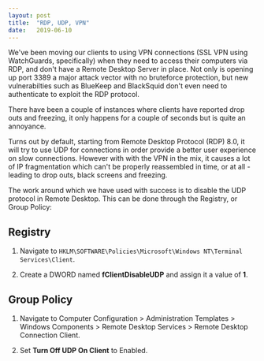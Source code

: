 ```yaml
---
layout: post
title:  "RDP, UDP, VPN"
date:   2019-06-10
---
```

We've been moving our clients to using VPN connections (SSL VPN using WatchGuards, specifically) when they need to access their computers via RDP, and don't have a Remote Desktop Server in place. Not only is opening up port 3389 a major attack vector with no bruteforce protection, but new vulnerabilties such as BlueKeep and BlackSquid don't even need to authenticate to exploit the RDP protocol.

There have been a couple of instances where clients have reported drop outs and freezing, it only happens for a couple of seconds but is quite an annoyance.

Turns out by default, starting from Remote Desktop Protocol (RDP) 8.0, it will try to use UDP for connections in order provide a better user experience on slow connections. However with with the VPN in the mix, it causes a lot of IP fragmentation which can't be properly reassembled in time, or at all - leading to drop outs, black screens and freezing.

The work around which we have used with success is to disable the UDP protocol in Remote Desktop. This can be done through the Registry, or Group Policy:

## Registry

1. Navigate to `HKLM\SOFTWARE\Policies\Microsoft\Windows NT\Terminal Services\Client`.

2. Create a DWORD named **fClientDisableUDP** and assign it a value of **1**.

## Group Policy

1. Navigate to Computer Configuration > Administration Templates > Windows Components > Remote Desktop Services > Remote Desktop Connection Client.

2. Set **Turn Off UDP On Client** to Enabled.